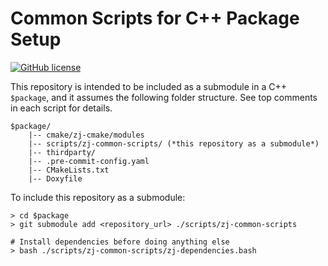 # Common Scripts for C++ Package Setup

[![GitHub license](https://img.shields.io/badge/license-Apache--2.0-blue.svg)](https://github.com/zongyaojin/zj-base/blob/main/LICENSE)

This repository is intended to be included as a submodule in a C++ `$package`, and it assumes the following folder structure. See top comments in each script for details.

```text
$package/
    |-- cmake/zj-cmake/modules
    |-- scripts/zj-common-scripts/ (*this repository as a submodule*)
    |-- thirdparty/
    |-- .pre-commit-config.yaml
    |-- CMakeLists.txt
    |-- Doxyfile
```

To include this repository as a submodule:

```text
> cd $package
> git submodule add <repository_url> ./scripts/zj-common-scripts

# Install dependencies before doing anything else
> bash ./scripts/zj-common-scripts/zj-dependencies.bash
```
